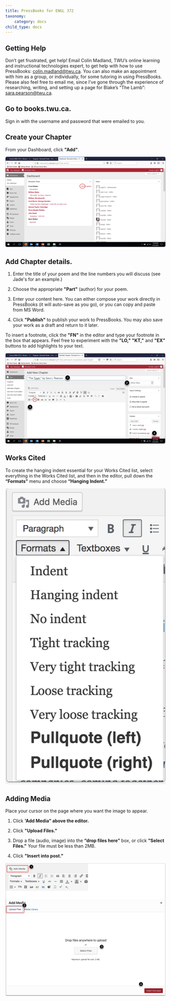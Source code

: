 ```yaml
---
title: PressBooks for ENGL 372
taxonomy:
    category: docs
child_type: docs
---
```

## Getting Help
Don’t get frustrated, get help! Email Colin Madland, TWU’s online learning and instructional technologies expert, to get help with how to use PressBooks: [colin.madland@twu.ca](colin.madland@twu.ca). You can also make an appointment with him as a group, or individually, for some tutoring in using PressBooks. Please also feel free to email me, since I’ve gone through the experience of researching, writing, and setting up a page for Blake’s “The Lamb”: [sara.pearson@twu.ca](sara.pearson@twu.ca).

## Go to books.twu.ca.
Sign in with the username and password that were emailed to you.

## Create your Chapter
From your Dashboard, click **"Add"**.

![](pressbooks_dashboard.png)

## Add Chapter details.

1. Enter the title of your poem and the line numbers you will discuss (see Jade's for an example.)

2. Choose the appropriate **"Part"** (author) for your poem.

3. Enter your content here. You can either compose your work directly in PressBooks (it will auto-save as you go), or you can copy and paste from MS Word.

4. Click **"Publish"** to publish your work to PressBooks. You may also save your work as a draft and return to it later.

To insert a footnote, click the **"FN"** in the editor and type your footnote in the box that appears. Feel free to experiment with the **"LO,"** **"KT,"** and **"EX"** buttons to add highlights to your text.

![](pressbooks_chapter.png)

## Works Cited

To create the hanging indent essential for your Works Cited list, select everything in the Works Cited list, and then in the editor, pull down the **“Formats”** menu and choose **“Hanging Indent.”**

![](pressbooks_media.png)

## Adding Media

Place your cursor on the page where you want the image to appear.

1. Click **'Add Media” above the editor.**

2. Click **"Upload Files."**

3. Drop a file (audio, image) into the **“drop files here”** box, or click **"Select Files."** Your file must be less than 2MB.

4. Click **"Insert into post."**

![](pressbooks_media2.png)
